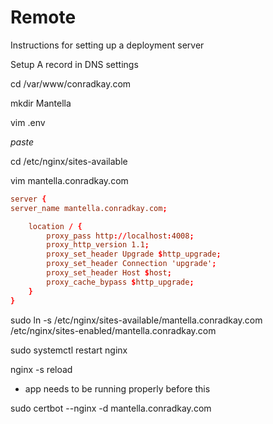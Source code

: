 # Remote

Instructions for setting up a deployment server

Setup A record in DNS settings

cd /var/www/conradkay.com

mkdir Mantella

vim .env

_paste_

cd /etc/nginx/sites-available

vim mantella.conradkay.com

```conf
server {
server_name mantella.conradkay.com;

    location / {
        proxy_pass http://localhost:4008;
        proxy_http_version 1.1;
        proxy_set_header Upgrade $http_upgrade;
        proxy_set_header Connection 'upgrade';
        proxy_set_header Host $host;
        proxy_cache_bypass $http_upgrade;
    }
}
```

sudo ln -s /etc/nginx/sites-available/mantella.conradkay.com /etc/nginx/sites-enabled/mantella.conradkay.com

sudo systemctl restart nginx

nginx -s reload

- app needs to be running properly before this

sudo certbot --nginx -d mantella.conradkay.com
